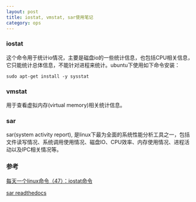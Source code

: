 ```yaml
---
layout: post
title: iostat, vmstat, sar使用笔记 
category: ops
---
```


### iostat
这个命令用于统计io情况，主要是磁盘io的一些统计信息，也包括CPU相关信息，它只能统计总体信息，不能针对进程来统计。ubuntu下使用如下命令安装：
```
sudo apt-get install -y sysstat
```

### vmstat
用于查看虚拟内存(virtual memory)相关统计信息。

### sar
sar(system activity report), 是linux下最为全面的系统性能分析工具之一，包括文件读写情况、系统调用使用情况、磁盘IO、CPU效率、内存使用情况、进程活动以及IPC相关情况等。


### 参考
[每天一个linux命令（47）：iostat命令](http://www.cnblogs.com/peida/archive/2012/12/28/2837345.html)

[sar readthedocs](http://linuxtools-rst.readthedocs.org/zh_CN/latest/tool/sar.html)
